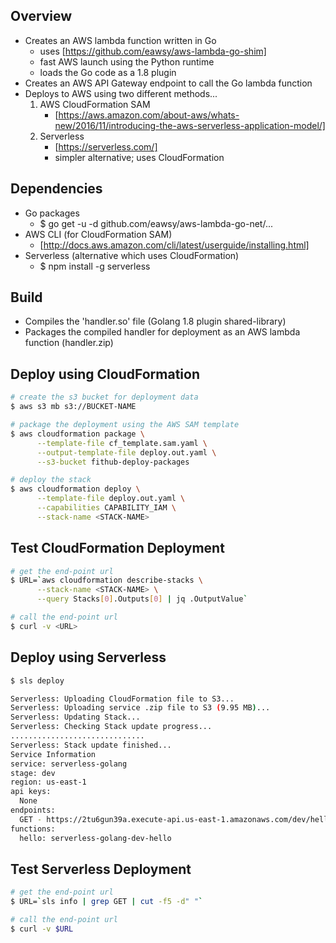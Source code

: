 ## Overview

* Creates an AWS lambda function written in Go
  * uses [https://github.com/eawsy/aws-lambda-go-shim]
  * fast AWS launch using the Python runtime
  * loads the Go code as a 1.8 plugin
* Creates an AWS API Gateway endpoint to call the Go lambda function
* Deploys to AWS using two different methods...
  1. AWS CloudFormation SAM
     * [https://aws.amazon.com/about-aws/whats-new/2016/11/introducing-the-aws-serverless-application-model/]
  2. Serverless
     * [https://serverless.com/]
     * simpler alternative; uses CloudFormation

## Dependencies

* Go packages
  * $ go get -u -d github.com/eawsy/aws-lambda-go-net/...
* AWS CLI (for CloudFormation SAM)
  * [http://docs.aws.amazon.com/cli/latest/userguide/installing.html]
* Serverless (alternative which uses CloudFormation)
  * $ npm install -g serverless

## Build

* Compiles the 'handler.so' file (Golang 1.8 plugin shared-library)
* Packages the compiled handler for deployment as an AWS lambda function (handler.zip)

## Deploy using CloudFormation

```bash
# create the s3 bucket for deployment data
$ aws s3 mb s3://BUCKET-NAME

# package the deployment using the AWS SAM template
$ aws cloudformation package \
      --template-file cf_template.sam.yaml \
      --output-template-file deploy.out.yaml \
      --s3-bucket fithub-deploy-packages

# deploy the stack
$ aws cloudformation deploy \
      --template-file deploy.out.yaml \
      --capabilities CAPABILITY_IAM \
      --stack-name <STACK-NAME>
```

## Test CloudFormation Deployment

```bash
# get the end-point url
$ URL=`aws cloudformation describe-stacks \
      --stack-name <STACK-NAME> \
      --query Stacks[0].Outputs[0] | jq .OutputValue`

# call the end-point url
$ curl -v <URL>
```

## Deploy using Serverless

```bash
$ sls deploy

Serverless: Uploading CloudFormation file to S3...
Serverless: Uploading service .zip file to S3 (9.95 MB)...
Serverless: Updating Stack...
Serverless: Checking Stack update progress...
..............................
Serverless: Stack update finished...
Service Information
service: serverless-golang
stage: dev
region: us-east-1
api keys:
  None
endpoints:
  GET - https://2tu6gun39a.execute-api.us-east-1.amazonaws.com/dev/hello
functions:
  hello: serverless-golang-dev-hello
```

## Test Serverless Deployment

```bash
# get the end-point url
$ URL=`sls info | grep GET | cut -f5 -d" "`

# call the end-point url
$ curl -v $URL
```

